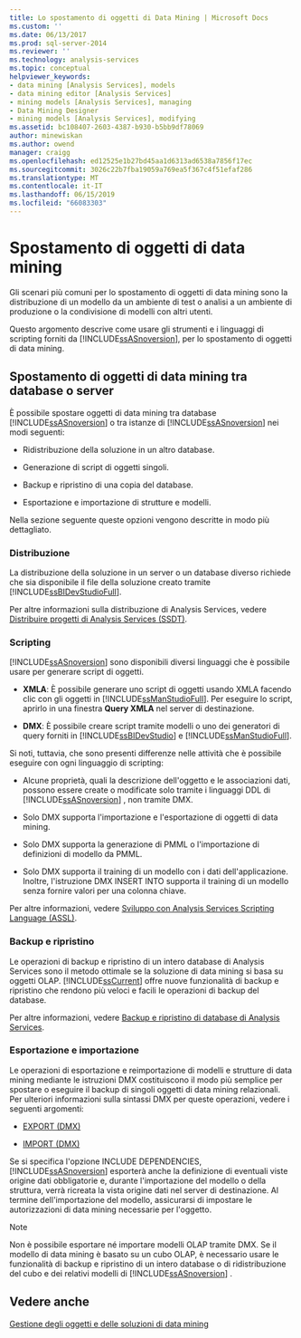 ```yaml
---
title: Lo spostamento di oggetti di Data Mining | Microsoft Docs
ms.custom: ''
ms.date: 06/13/2017
ms.prod: sql-server-2014
ms.reviewer: ''
ms.technology: analysis-services
ms.topic: conceptual
helpviewer_keywords:
- data mining [Analysis Services], models
- data mining editor [Analysis Services]
- mining models [Analysis Services], managing
- Data Mining Designer
- mining models [Analysis Services], modifying
ms.assetid: bc108407-2603-4387-b930-b5bb9df78069
author: minewiskan
ms.author: owend
manager: craigg
ms.openlocfilehash: ed12525e1b27bd45aa1d6313ad6538a7856f17ec
ms.sourcegitcommit: 3026c22b7fba19059a769ea5f367c4f51efaf286
ms.translationtype: MT
ms.contentlocale: it-IT
ms.lasthandoff: 06/15/2019
ms.locfileid: "66083303"
---
```

# <a name="moving-data-mining-objects"></a>Spostamento di oggetti di data mining
  Gli scenari più comuni per lo spostamento di oggetti di data mining sono la distribuzione di un modello da un ambiente di test o analisi a un ambiente di produzione o la condivisione di modelli con altri utenti.  
  
 Questo argomento descrive come usare gli strumenti e i linguaggi di scripting forniti da [!INCLUDE[ssASnoversion](../../includes/ssasnoversion-md.md)], per lo spostamento di oggetti di data mining.  
  
## <a name="moving-data-mining-objects-between-databases-or-servers"></a>Spostamento di oggetti di data mining tra database o server  
 È possibile spostare oggetti di data mining tra database [!INCLUDE[ssASnoversion](../../includes/ssasnoversion-md.md)] o tra istanze di [!INCLUDE[ssASnoversion](../../includes/ssasnoversion-md.md)] nei modi seguenti:  
  
-   Ridistribuzione della soluzione in un altro database.  
  
-   Generazione di script di oggetti singoli.  
  
-   Backup e ripristino di una copia del database.  
  
-   Esportazione e importazione di strutture e modelli.  
  
 Nella sezione seguente queste opzioni vengono descritte in modo più dettagliato.  
  
### <a name="deploying"></a>Distribuzione  
 La distribuzione della soluzione in un server o un database diverso richiede che sia disponibile il file della soluzione creato tramite [!INCLUDE[ssBIDevStudioFull](../../includes/ssbidevstudiofull-md.md)].  
  
 Per altre informazioni sulla distribuzione di Analysis Services, vedere [Distribuire progetti di Analysis Services &#40;SSDT&#41;](../multidimensional-models/deploy-analysis-services-projects-ssdt.md).  
  
### <a name="scripting"></a>Scripting  
 [!INCLUDE[ssASnoversion](../../includes/ssasnoversion-md.md)] sono disponibili diversi linguaggi che è possibile usare per generare script di oggetti.  
  
-   **XMLA**: È possibile generare uno script di oggetti usando XMLA facendo clic con gli oggetti in [!INCLUDE[ssManStudioFull](../../includes/ssmanstudiofull-md.md)]. Per eseguire lo script, aprirlo in una finestra **Query XMLA** nel server di destinazione.  
  
-   **DMX**: È possibile creare script tramite modelli o uno dei generatori di query forniti in [!INCLUDE[ssBIDevStudio](../../includes/ssbidevstudio-md.md)] e [!INCLUDE[ssManStudioFull](../../includes/ssmanstudiofull-md.md)].  
  
 Si noti, tuttavia, che sono presenti differenze nelle attività che è possibile eseguire con ogni linguaggio di scripting:  
  
-   Alcune proprietà, quali la descrizione dell'oggetto e le associazioni dati, possono essere create o modificate solo tramite i linguaggi DDL di [!INCLUDE[ssASnoversion](../../includes/ssasnoversion-md.md)] , non tramite DMX.  
  
-   Solo DMX supporta l'importazione e l'esportazione di oggetti di data mining.  
  
-   Solo DMX supporta la generazione di PMML o l'importazione di definizioni di modello da PMML.  
  
-   Solo DMX supporta il training di un modello con i dati dell'applicazione. Inoltre, l'istruzione DMX INSERT INTO supporta il training di un modello senza fornire valori per una colonna chiave.  
  
 Per altre informazioni, vedere [Sviluppo con Analysis Services Scripting Language &#40;ASSL&#41;](../multidimensional-models/scripting-language-assl/developing-with-analysis-services-scripting-language-assl.md).  
  
### <a name="backup-and-restore"></a>Backup e ripristino  
 Le operazioni di backup e ripristino di un intero database di Analysis Services sono il metodo ottimale se la soluzione di data mining si basa su oggetti OLAP. [!INCLUDE[ssCurrent](../../includes/sscurrent-md.md)] offre nuove funzionalità di backup e ripristino che rendono più veloci e facili le operazioni di backup del database.  
  
 Per altre informazioni, vedere [Backup e ripristino di database di Analysis Services](../multidimensional-models/backup-and-restore-of-analysis-services-databases.md).  
  
### <a name="exporting-and-importing"></a>Esportazione e importazione  
 Le operazioni di esportazione e reimportazione di modelli e strutture di data mining mediante le istruzioni DMX costituiscono il modo più semplice per spostare o eseguire il backup di singoli oggetti di data mining relazionali. Per ulteriori informazioni sulla sintassi DMX per queste operazioni, vedere i seguenti argomenti:  
  
-   [EXPORT &#40;DMX&#41;](/sql/dmx/export-dmx)  
  
-   [IMPORT &#40;DMX&#41;](/sql/dmx/import-dmx)  
  
 Se si specifica l'opzione INCLUDE DEPENDENCIES, [!INCLUDE[ssASnoversion](../../includes/ssasnoversion-md.md)] esporterà anche la definizione di eventuali viste origine dati obbligatorie e, durante l'importazione del modello o della struttura, verrà ricreata la vista origine dati nel server di destinazione. Al termine dell'importazione del modello, assicurarsi di impostare le autorizzazioni di data mining necessarie per l'oggetto.  
  
> [!NOTE]  
>  Non è possibile esportare né importare modelli OLAP tramite DMX. Se il modello di data mining è basato su un cubo OLAP, è necessario usare le funzionalità di backup e ripristino di un intero database o di ridistribuzione del cubo e dei relativi modelli di [!INCLUDE[ssASnoversion](../../includes/ssasnoversion-md.md)] .  
  
## <a name="see-also"></a>Vedere anche  
 [Gestione degli oggetti e delle soluzioni di data mining](management-of-data-mining-solutions-and-objects.md)  
  
  
